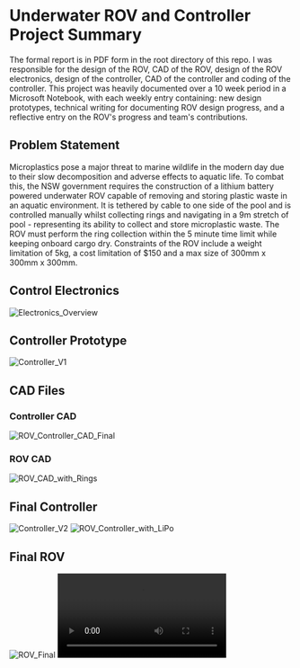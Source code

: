 # Underwater ROV and Controller Project Summary
The formal report is in PDF form in the root directory of this repo. I was responsible for the design of the ROV, CAD of the ROV, design of the ROV electronics, design of the controller, CAD of the controller and coding of the controller. This project was heavily documented over a 10 week period in a Microsoft Notebook, with each weekly entry containing: new design prototypes, technical writing for documenting ROV design progress, and a reflective entry on the ROV's progress and team's contributions. 

## Problem Statement
Microplastics pose a major threat to marine wildlife in the modern day due to their slow decomposition and adverse effects to aquatic life. To combat this, the NSW government requires the construction of a lithium battery powered underwater ROV capable of removing and storing plastic waste in an aquatic environment. It is tethered by cable to one side of the pool and is controlled manually whilst collecting rings and navigating in a 9m stretch of pool - representing its ability to collect and store microplastic waste. The ROV must perform the ring collection within the 5 minute time limit while keeping onboard cargo dry. Constraints of the ROV include a weight limitation of 5kg, a cost limitation of $150 and a max size of 300mm x 300mm x 300mm. 

## Control Electronics
![Electronics_Overview](https://github.com/user-attachments/assets/145d5338-c476-40a4-9399-aa77c39e62b3)

## Controller Prototype
![Controller_V1](https://github.com/user-attachments/assets/25b1a543-40f5-4034-ba1d-1f48325364ab)

## CAD Files
### Controller CAD
![ROV_Controller_CAD_Final](https://github.com/user-attachments/assets/cb64f78d-0e1c-4fc5-8428-1f88f1beb40e)

### ROV CAD
![ROV_CAD_with_Rings](https://github.com/user-attachments/assets/6de58db9-ad84-473c-bc57-273cd0e0c5af)

## Final Controller
![Controller_V2](https://github.com/user-attachments/assets/795a0e27-ffe4-455b-b375-484c431b08f1)
![ROV_Controller_with_LiPo](https://github.com/user-attachments/assets/1eaaa865-c6f7-4800-af62-93d61e226870)

## Final ROV
![ROV_Final](https://github.com/user-attachments/assets/1bd6678f-b5c9-4f1c-b773-1e25c91633df)
![ROV_Final_gif](https://github.com/RandomRunt/Underwater-ROV/blob/main/ROV_Video_1.mp4)
